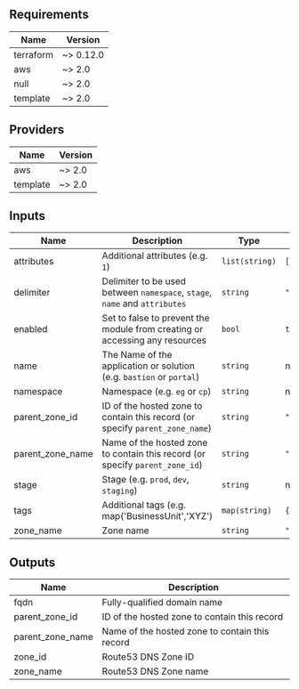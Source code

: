 ## Requirements

| Name | Version |
|------|---------|
| terraform | ~> 0.12.0 |
| aws | ~> 2.0 |
| null | ~> 2.0 |
| template | ~> 2.0 |

## Providers

| Name | Version |
|------|---------|
| aws | ~> 2.0 |
| template | ~> 2.0 |

## Inputs

| Name | Description | Type | Default | Required |
|------|-------------|------|---------|:--------:|
| attributes | Additional attributes (e.g. `1`) | `list(string)` | `[]` | no |
| delimiter | Delimiter to be used between `namespace`, `stage`, `name` and `attributes` | `string` | `"-"` | no |
| enabled | Set to false to prevent the module from creating or accessing any resources | `bool` | `true` | no |
| name | The Name of the application or solution  (e.g. `bastion` or `portal`) | `string` | n/a | yes |
| namespace | Namespace (e.g. `eg` or `cp`) | `string` | n/a | yes |
| parent\_zone\_id | ID of the hosted zone to contain this record  (or specify `parent_zone_name`) | `string` | `""` | no |
| parent\_zone\_name | Name of the hosted zone to contain this record (or specify `parent_zone_id`) | `string` | `""` | no |
| stage | Stage (e.g. `prod`, `dev`, `staging`) | `string` | n/a | yes |
| tags | Additional tags (e.g. map('BusinessUnit','XYZ') | `map(string)` | `{}` | no |
| zone\_name | Zone name | `string` | `"$${name}.$${stage}.$${parent_zone_name}"` | no |

## Outputs

| Name | Description |
|------|-------------|
| fqdn | Fully-qualified domain name |
| parent\_zone\_id | ID of the hosted zone to contain this record |
| parent\_zone\_name | Name of the hosted zone to contain this record |
| zone\_id | Route53 DNS Zone ID |
| zone\_name | Route53 DNS Zone name |

